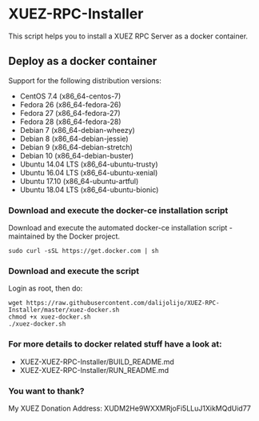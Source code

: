 # XUEZ-RPC-Installer
This script helps you to install a XUEZ RPC Server as a docker container.

## Deploy as a docker container

Support for the following distribution versions:
* CentOS 7.4 (x86_64-centos-7)
* Fedora 26 (x86_64-fedora-26)
* Fedora 27 (x86_64-fedora-27)
* Fedora 28 (x86_64-fedora-28)
* Debian 7 (x86_64-debian-wheezy)
* Debian 8 (x86_64-debian-jessie)
* Debian 9 (x86_64-debian-stretch)
* Debian 10 (x86_64-debian-buster)
* Ubuntu 14.04 LTS (x86_64-ubuntu-trusty)
* Ubuntu 16.04 LTS (x86_64-ubuntu-xenial)
* Ubuntu 17.10 (x86_64-ubuntu-artful)
* Ubuntu 18.04 LTS (x86_64-ubuntu-bionic)

### Download and execute the docker-ce installation script

Download and execute the automated docker-ce installation script - maintained by the Docker project.

```
sudo curl -sSL https://get.docker.com | sh
```

### Download and execute the script
Login as root, then do:

```
wget https://raw.githubusercontent.com/dalijolijo/XUEZ-RPC-Installer/master/xuez-docker.sh
chmod +x xuez-docker.sh
./xuez-docker.sh
```

### For more details to docker related stuff have a look at:
* XUEZ-XUEZ-RPC-Installer/BUILD_README.md
* XUEZ-XUEZ-RPC-Installer/RUN_README.md

### You want to thank?
My XUEZ Donation Address: XUDM2He9WXXMRjoFi5LLuJ1XikMQdUid77
